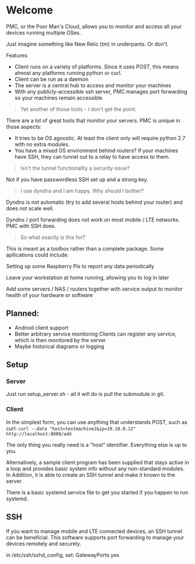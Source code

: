 # Welcome

PMC, or the Poor Man's Cloud, allows you to monitor and access all your devices running multiple OSes.

Just imagine something like New Relic (tm) in underpants. Or don't.

Features:

* Client runs on a variety of platforms. Since it uses POST, this means almost any platforms running python or curl.
* Client can be run as a daemon
* The server is a central hub to access and monitor your machines
* With any publicly-accessible ssh server, PMC manages port forwarding so your machines remain accessible


> Yet another of those tools - I don't get the point.

There are a lot of great tools that monitor your servers. PMC is unique in those aspects:
 
* It tries to be OS agnostic. At least the client only will require python 2.7 with no extra modules.
* You have a mixed OS environment behind routers? If your machines have SSH, they can tunnel out to a relay to have access to them.

> Isn't the tunnel functionality a security issue?

Not if you have passwordless SSH set up and a strong key.

> I use dyndns and I am happy. Why should I bother?

Dyndns is not automatic (try to add several hosts behind your router) and does not scale well.

Dyndns / port forwarding does not work on most mobile / LTE networks. PMC with SSH does.

> So what exactly is this for?

This is meant as a toolbox rather than a complete package. Some apllications could include:

Setting up some Raspberry Pis to report any data periodically

Leave your workstation at home running, allowing you to log in later

Add some servers / NAS / routers together with service output to monitor health of your hardware or software

## Planned:

* Android client support
* Better arbitrary service monitoring
Clients can register any service, which is then monitored by the server
* Maybe historical diagrams or logging

 
## Setup

### Server
Just run setup_server.sh - all it will do is pull the submodule in git.

### Client

In the simplest form, you can use anything that understands POST, such as curl:
`curl --data "host=testmachine2&ip=10.10.0.12" http://localhost:8080/add`

The only thing you really need is a "host" identifier. Everything else is up to you.

Alternatively, a sample client program has been supplied that stays active in a loop and provides basic system info without any non-standard modules. In Addition, it is able to create an SSH tunnel and make it known to the server.

There is a basic systemd service file to get you started if you happen to run systemd.


## SSH
If you want to manage mobile and LTE connected devices, an SSH tunnel can be beneficial. This software supports port forwarding to manage your devices remotely and securely.

in /etc/ssh/sshd_config, set:
GatewayPorts yes

